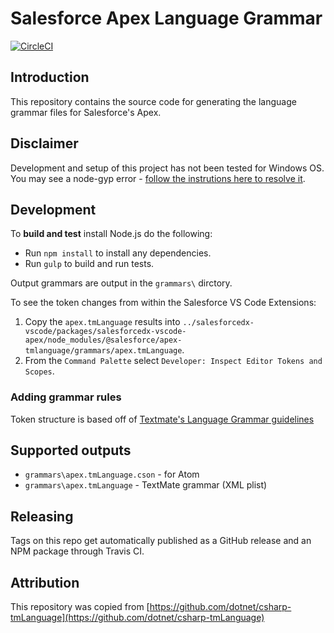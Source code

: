 # Salesforce Apex Language Grammar

[![CircleCI](https://circleci.com/gh/forcedotcom/apex-tmLanguage.svg?style=svg)](https://circleci.com/gh/forcedotcom/apex-tmLanguage)

## Introduction

This repository contains the source code for generating the language grammar files for Salesforce's Apex.

## Disclaimer

Development and setup of this project has not been tested for Windows OS. You may see a node-gyp error - [follow the instrutions here to resolve it](https://github.com/nodejs/node-gyp/blob/master/README.md).

## Development

To **build and test** install Node.js do the following:

- Run `npm install` to install any dependencies.
- Run `gulp` to build and run tests.

Output grammars are output in the `grammars\` dirctory.

To see the token changes from within the Salesforce VS Code Extensions:

1. Copy the `apex.tmLanguage` results into `../salesforcedx-vscode/packages/salesforcedx-vscode-apex/node_modules/@salesforce/apex-tmlanguage/grammars/apex.tmLanguage`.
2. From the `Command Palette` select `Developer: Inspect Editor Tokens and Scopes`.

### Adding grammar rules

Token structure is based off of [Textmate's Language Grammar guidelines](https://manual.macromates.com/en/language_grammars)

## Supported outputs

- `grammars\apex.tmLanguage.cson` - for Atom
- `grammars\apex.tmLanguage` - TextMate grammar (XML plist)

## Releasing

Tags on this repo get automatically published as a GitHub release and an NPM package through Travis CI.

## Attribution

This repository was copied from [https://github.com/dotnet/csharp-tmLanguage](https://github.com/dotnet/csharp-tmLanguage)
